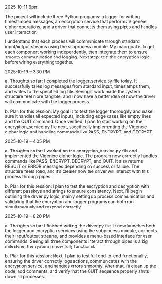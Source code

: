 2025-10-11 6pm:

The project will include three Python programs: a logger for writing timestamped messages, an encryption service that performs Vigenère cipher operations, and a driver that connects them using pipes and handles user interaction.

I understand that each process will communicate through standard input/output streams using the subprocess module. My main goal is to get each component working independently, then integrate them to ensure smooth communication and logging. Next step: test the encryption logic before wiring everything together.

2025-10-19 – 3:30 PM

a. Thoughts so far:
I completed the logger_service.py file today. It successfully takes log messages from standard input, timestamps them, and writes to the specified log file. Seeing it work made the system structure feel more tangible, and I now have a better idea of how the driver will communicate with the logger process.

b. Plan for this session:
My goal is to test the logger thoroughly and make sure it handles all expected inputs, including edge cases like empty lines and the QUIT command. Once verified, I plan to start working on the encryption_service.py file next, specifically implementing the Vigenère cipher logic and handling commands like PASS, ENCRYPT, and DECRYPT.

2025-10-19 – 4:05 PM

a. Thoughts so far:
I worked on the encryption_service.py file and implemented the Vigenère cipher logic. The program now correctly handles commands like PASS, ENCRYPT, DECRYPT, and QUIT. It also returns RESULT or ERROR messages depending on success or failure. The structure feels solid, and it’s clearer how the driver will interact with this process through pipes.

b. Plan for this session:
I plan to test the encryption and decryption with different passkeys and strings to ensure consistency. Next, I’ll begin outlining the driver.py logic, mainly setting up process communication and validating that the encryption and logger programs can both run simultaneously and respond correctly.

2025-10-19 – 8:20 PM

a. Thoughts so far:
I finished writing the driver.py file. It now launches both the logger and encryption services using the subprocess module, connects their input/output streams, and provides a menu-based interface for user commands. Seeing all three components interact through pipes is a big milestone, the system is now fully functional.

b. Plan for this session:
Next, I plan to test full end-to-end functionality, ensuring the driver correctly logs actions, communicates with the encryption service, and handles errors smoothly. After that, I’ll clean up the code, add comments, and verify that the QUIT sequence properly shuts down all processes.
